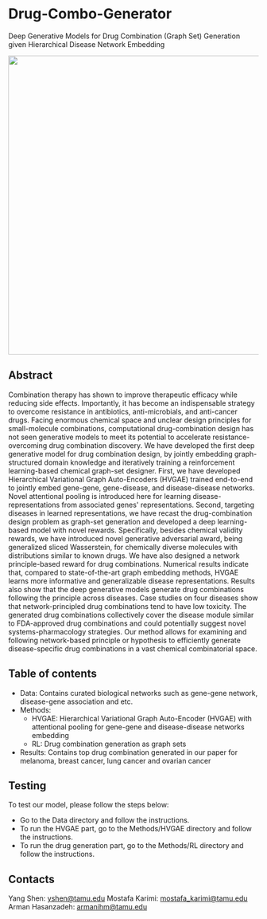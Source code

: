 # Drug-Combo-Generator
Deep Generative Models for Drug Combination (Graph Set) Generation given Hierarchical Disease Network Embedding

<img src="overall_scheme.png" width="600">

## Abstract
Combination therapy has shown to improve therapeutic efficacy while reducing side effects.  Importantly, it has become an indispensable strategy to overcome resistance in antibiotics, anti-microbials, and anti-cancer drugs.  Facing enormous chemical space and unclear design principles for small-molecule combinations, computational drug-combination design has not seen generative models to meet its potential to accelerate resistance-overcoming drug combination discovery. We have developed the first deep generative model for drug combination design, by jointly embedding graph-structured domain knowledge and iteratively training a reinforcement learning-based chemical graph-set designer.  First, we have developed Hierarchical Variational Graph Auto-Encoders (HVGAE) trained end-to-end to jointly embed gene-gene, gene-disease, and disease-disease networks.  Novel attentional pooling is introduced here for learning disease-representations from associated genes' representations.  Second, targeting diseases in learned representations, we have recast the drug-combination design problem as graph-set generation and developed a deep learning-based model with novel rewards.  Specifically, besides chemical validity rewards, we have introduced novel generative adversarial award, being generalized sliced Wasserstein, for chemically diverse molecules with distributions similar to known drugs.  We have also designed a network principle-based reward for drug combinations.  Numerical results indicate that, compared to state-of-the-art graph embedding methods, HVGAE learns more informative and generalizable disease representations. Results also show that the deep generative models generate drug combinations following the principle across diseases.  Case studies on four diseases show that network-principled drug combinations tend to have low toxicity.  The generated drug combinations collectively cover the disease module similar to FDA-approved drug combinations and could potentially suggest novel systems-pharmacology strategies.  Our method allows for examining and following network-based principle or hypothesis to efficiently generate disease-specific drug combinations in a vast chemical combinatorial space. 

## Table of contents
* Data: Contains curated biological networks such as gene-gene network, disease-gene association and etc. 
* Methods: 
	* HVGAE: Hierarchical Variational Graph Auto-Encoder (HVGAE) with attentional pooling for gene-gene and disease-disease networks embedding
	* RL: Drug combination generation as graph sets
* Results: Contains top drug combination generated in our paper for melanoma, breast cancer, lung cancer and ovarian cancer 

## Testing
To test our model, please follow the steps below:
* Go to the Data directory and follow the instructions.
* To run the HVGAE part, go to the Methods/HVGAE directory and follow the instructions.
* To run the drug generation part, go to the Methods/RL directory and follow the instructions.


## Contacts
Yang Shen: yshen@tamu.edu
Mostafa Karimi: mostafa_karimi@tamu.edu
Arman Hasanzadeh: armanihm@tamu.edu
